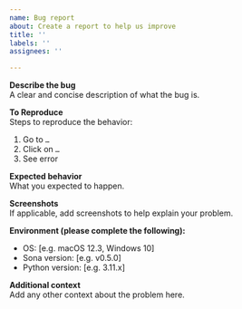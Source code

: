 ```yaml
---
name: Bug report
about: Create a report to help us improve
title: ''
labels: ''
assignees: ''

---
```


**Describe the bug**  
A clear and concise description of what the bug is.

**To Reproduce**  
Steps to reproduce the behavior:
1. Go to `…`
2. Click on `…`
3. See error

**Expected behavior**  
What you expected to happen.

**Screenshots**  
If applicable, add screenshots to help explain your problem.

**Environment (please complete the following):**  
- OS: [e.g. macOS 12.3, Windows 10]  
- Sona version: [e.g. v0.5.0]  
- Python version: [e.g. 3.11.x]

**Additional context**  
Add any other context about the problem here.
